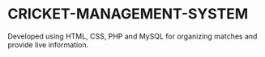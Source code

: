 # CRICKET-MANAGEMENT-SYSTEM
Developed using HTML, CSS, PHP and MySQL for organizing matches and provide live information.
